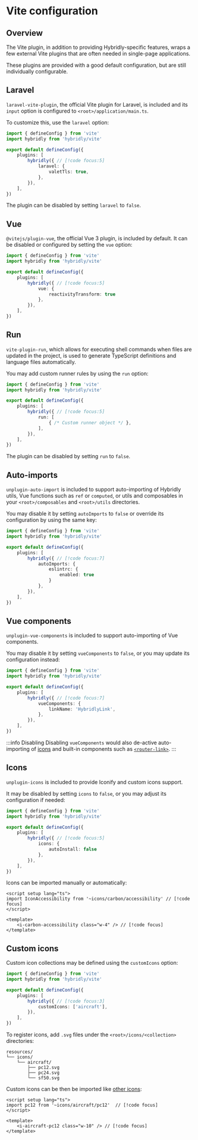 # Vite configuration

## Overview

The Vite plugin, in addition to providing Hybridly-specific features, wraps a few external Vite plugins that are often needed in single-page applications. 

These plugins are provided with a good default configuration, but are still individually configurable.

## Laravel

`laravel-vite-plugin`, the official Vite plugin for Laravel, is included and its `input` option is configured to `<root>/application/main.ts`.

To customize this, use the `laravel` option:

```ts
import { defineConfig } from 'vite'
import hybridly from 'hybridly/vite'

export default defineConfig({
	plugins: [
		hybridly({ // [!code focus:5]
			laravel: {
				valetTls: true,
			},
		}),
	],
})
```

The plugin can be disabled by setting `laravel` to `false`.

## Vue

`@vitejs/plugin-vue`, the official Vue 3 plugin, is included by default. It can be disabled or configured by setting the `vue` option:

```ts
import { defineConfig } from 'vite'
import hybridly from 'hybridly/vite'

export default defineConfig({
	plugins: [
		hybridly({ // [!code focus:5]
			vue: {
				reactivityTransform: true
			},
		}),
	],
})
```

## Run

`vite-plugin-run`, which allows for executing shell commands when files are updated in the project, is used to generate TypeScript definitions and language files automatically.

You may add custom runner rules by using the `run` option:

```ts
import { defineConfig } from 'vite'
import hybridly from 'hybridly/vite'

export default defineConfig({
	plugins: [
		hybridly({ // [!code focus:5]
			run: [
				{ /* Custom runner object */ },
			],
		}),
	],
})
```

The plugin can be disabled by setting `run` to `false`.

## Auto-imports

`unplugin-auto-import` is included to support auto-importing of Hybridly utils, Vue functions such as `ref` or `computed`, or utils and composables in your `<root>/composables` and `<root>/utils` directories.

You may disable it by setting `autoImports` to `false` or override its configuration by using the same key:

```ts
import { defineConfig } from 'vite'
import hybridly from 'hybridly/vite'

export default defineConfig({
	plugins: [
		hybridly({ // [!code focus:7]
			autoImports: {
				eslintrc: {
					enabled: true
				}
			},
		}),
	],
})
```

## Vue components

`unplugin-vue-components` is included to support auto-importing of Vue components.

You may disable it by setting `vueComponents` to `false`, or you may update its configuration instead:

```ts
import { defineConfig } from 'vite'
import hybridly from 'hybridly/vite'

export default defineConfig({
	plugins: [
		hybridly({ // [!code focus:7]
			vueComponents: {
				linkName: 'HybridlyLink',
			},
		}),
	],
})
```

:::info Disabling
Disabling `vueComponents` would also de-active auto-importing of [icons](#icons) and built-in components such as [`<router-link>`](../api/components/router-link.md).
:::

## Icons

`unplugin-icons` is included to provide Iconify and custom icons support.

It may be disabled by setting `icons` to `false`, or you may adjust its configuration if needed:

```ts
import { defineConfig } from 'vite'
import hybridly from 'hybridly/vite'

export default defineConfig({
	plugins: [
		hybridly({ // [!code focus:5]
			icons: {
				autoInstall: false
			},
		}),
	],
})
```

Icons can be imported manually or automatically:

```vue
<script setup lang="ts">
import IconAccessibility from '~icons/carbon/accessibility' // [!code focus]
</script>

<template>
	<i-carbon-accessibility class="w-4" /> // [!code focus]
</template>
```

## Custom icons

Custom icon collections may be defined using the `customIcons` option:

```ts
import { defineConfig } from 'vite'
import hybridly from 'hybridly/vite'

export default defineConfig({
	plugins: [
		hybridly({ // [!code focus:3]
			customIcons: ['aircraft'],
		}),
	],
})
```

To register icons, add `.svg` files under the `<root>/icons/<collection>` directories:

```
resources/
└── icons/
    └── aircraft/
        ├── pc12.svg
        ├── pc24.svg
        └── sf50.svg
```

Custom icons can be then be imported like [other icons](#icons):

```vue
<script setup lang="ts">
import pc12 from '~icons/aircraft/pc12'  // [!code focus]
</script>

<template>
	<i-aircraft-pc12 class="w-10" /> // [!code focus]
</template>
```

